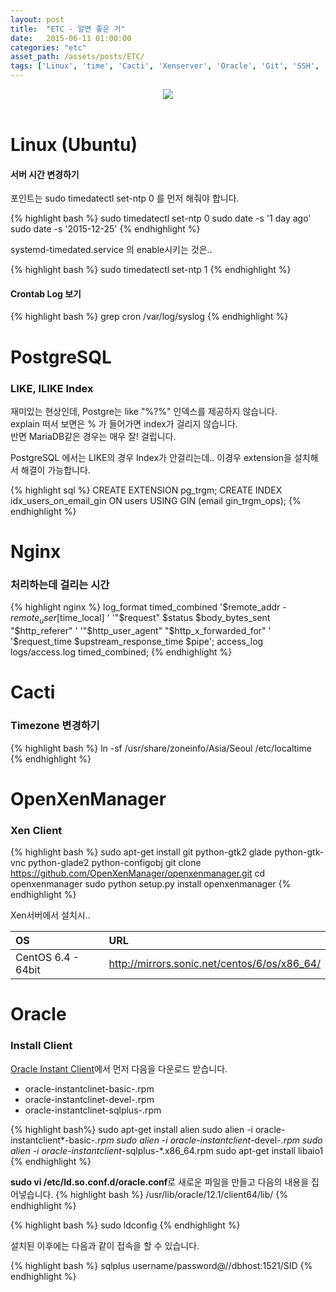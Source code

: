 ```yaml
---
layout: post
title:  "ETC - 알면 좋은 거"
date:   2015-06-11 01:00:00
categories: "etc"
asset_path: /assets/posts/ETC/
tags: ['Linux', 'time', 'Cacti', 'Xenserver', 'Oracle', 'Git', 'SSH', 'Sencha', 'Ext.JS']
---
```

<header>
    <img src="{{ page.asset_path }}rainbox.jpg" class="img-responsive img-rounded img-fluid">
</header>


# Linux (Ubuntu)

#### 서버 시간 변경하기

포인트는 sudo timedatectl set-ntp 0 를 먼저 해줘야 합니다.<br>

{% highlight bash %}
sudo timedatectl set-ntp 0
sudo date -s '1 day ago'
sudo date -s '2015-12-25'
{% endhighlight %}

systemd-timedated.service 의 enable시키는 것은.. 

{% highlight bash %}
sudo timedatectl set-ntp 1
{% endhighlight %}

#### Crontab Log 보기

{% highlight bash %}
grep cron /var/log/syslog
{% endhighlight %}


# PostgreSQL

### LIKE, ILIKE Index

재미있는 현상인데, Postgre는 like "%?%" 인덱스를 제공하지 않습니다. <br>
explain 떠서 보면은 % 가 들어가면 index가 걸리지 않습니다.<br>
반면 MariaDB같은 경우는 매우 잘! 걸립니다.

PostgreSQL 에서는 LIKE의 경우 Index가 안걸리는데.. 이경우 extension을 설치해서 해결이 가능합니다.

{% highlight sql %}
CREATE EXTENSION pg_trgm;
CREATE INDEX idx_users_on_email_gin ON users USING GIN (email gin_trgm_ops);
{% endhighlight %}


# Nginx

### 처리하는데 걸리는 시간

{% highlight nginx %}
log_format timed_combined '$remote_addr - $remote_user [$time_local] '
            '"$request" $status $body_bytes_sent "$http_referer" '
            '"$http_user_agent" "$http_x_forwarded_for" '
            '$request_time $upstream_response_time $pipe';
access_log logs/access.log timed_combined;
{% endhighlight %}

# Cacti

### Timezone 변경하기

{% highlight bash %}
ln -sf /usr/share/zoneinfo/Asia/Seoul /etc/localtime
{% endhighlight %}

# OpenXenManager

### Xen Client

{% highlight bash %}
sudo apt-get install git python-gtk2 glade python-gtk-vnc python-glade2 python-configobj
git clone https://github.com/OpenXenManager/openxenmanager.git
cd openxenmanager
sudo python setup.py install
openxenmanager
{% endhighlight %}

Xen서버에서 설치시.. 

| OS | URL |
|:---|:----|
| CentOS 6.4 - 64bit | http://mirrors.sonic.net/centos/6/os/x86_64/ |


# Oracle

### Install Client

[Oracle Instant Client]에서 먼저 다음을 다운로드 받습니다.

* oracle-instantclinet-basic-.rpm
* oracle-instantclinet-devel-.rpm
* oracle-instantclinet-sqlplus-.rpm

{% highlight bash%}
sudo apt-get install alien
sudo alien -i oracle-instantclient*-basic-*.rpm
sudo alien -i oracle-instantclient*-devel-*.rpm
sudo alien -i oracle-instantclient*-sqlplus-*.x86_64.rpm
sudo apt-get install libaio1
{% endhighlight %}

**sudo vi /etc/ld.so.conf.d/oracle.conf**로 새로운 파일을 만들고 다음의 내용을 집어넣습니다.
{% highlight bash %}
/usr/lib/oracle/12.1/client64/lib/
{% endhighlight %}

{% highlight bash %}
sudo ldconfig
{% endhighlight %}

설치된 이후에는 다음과 같이 접속을 할 수 있습니다.

{% highlight bash %}
sqlplus username/password@//dbhost:1521/SID
{% endhighlight %}



[Oracle Instant Client]: http://www.oracle.com/technetwork/database/features/instant-client/index-097480.html

